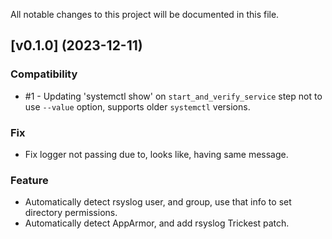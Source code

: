 All notable changes to this project will be documented in this file.

## [v0.1.0] (2023-12-11)

### Compatibility
* #1 - Updating 'systemctl show' on `start_and_verify_service` step not to use `--value` option, supports older `systemctl` versions. 

### Fix
* Fix logger not passing due to, looks like, having same message.

### Feature
* Automatically detect rsyslog user, and group, use that info to set directory permissions.
* Automatically detect AppArmor, and add rsyslog Trickest patch.